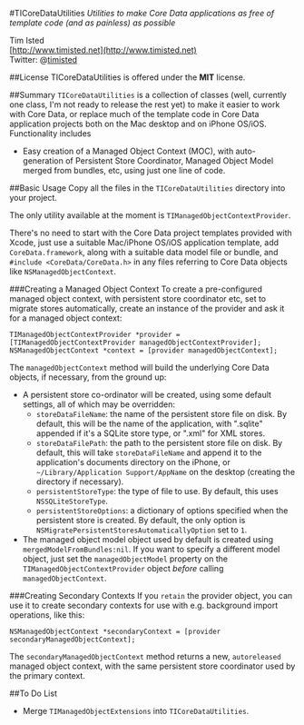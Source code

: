 #TICoreDataUtilities
*Utilities to make Core Data applications as free of template code (and as painless) as possible*  

Tim Isted  
[http://www.timisted.net](http://www.timisted.net)  
Twitter: @[timisted](http://twitter.com/timisted)

##License
TICoreDataUtilities is offered under the **MIT** license.

##Summary
`TICoreDataUtilities` is a collection of classes (well, currently one class, I'm not ready to release the rest yet) to make it easier to work with Core Data, or replace much of the template code in Core Data application projects both on the Mac desktop and on iPhone OS/iOS. Functionality includes

* Easy creation of a Managed Object Context (MOC), with auto-generation of Persistent Store Coordinator, Managed Object Model merged from bundles, etc, using just one line of code.

##Basic Usage
Copy all the files in the `TICoreDataUtilities` directory into your project.

The only utility available at the moment is `TIManagedObjectContextProvider`.

There's no need to start with the Core Data project templates provided with Xcode, just use a suitable Mac/iPhone OS/iOS application template, add `CoreData.framework`, along with a suitable data model file or bundle, and `#include <CoreData/CoreData.h>` in any files referring to Core Data objects like `NSManagedObjectContext`.

###Creating a Managed Object Context
To create a pre-configured managed object context, with persistent store coordinator etc, set to migrate stores automatically, create an instance of the provider and ask it for a managed object context: 

    TIManagedObjectContextProvider *provider = [TIManagedObjectContextProvider managedObjectContextProvider];
    NSManagedObjectContext *context = [provider managedObjectContext];

The `managedObjectContext` method will build the underlying Core Data objects, if necessary, from the ground up:

* A persistent store co-ordinator will be created, using some default settings, all of which may be overridden:
  * `storeDataFileName`: the name of the persistent store file on disk. By default, this will be the name of the application, with ".sqlite" appended if it's a SQLite store type, or ".xml" for XML stores.
  * `storeDataFilePath`: the path to the persistent store file on disk. By default, this will take `storeDataFileName` and append it to the application's documents directory on the iPhone, or `~/Library/Application Support/AppName` on the desktop (creating the directory if necessary).
  * `persistentStoreType`: the type of file to use. By default, this uses `NSSQLiteStoreType`.
  * `persistentStoreOptions`: a dictionary of options specified when the persistent store is created. By default, the only option is `NSMigratePersistentStoresAutomaticallyOption` set to `1`.
* The managed object model object used by default is created using `mergedModelFromBundles:nil`. If you want to specify a different model object, just set the `managedObjectModel` property on the `TIManagedObjectContextProvider` object *before* calling `managedObjectContext`.

###Creating Secondary Contexts
If you `retain` the provider object, you can use it to create secondary contexts for use with e.g. background import operations, like this:

    NSManagedObjectContext *secondaryContext = [provider secondaryManagedObjectContext];

The `secondaryManagedObjectContext` method returns a new, `autoreleased` managed object context, with the same persistent store coordinator used by the primary context.

##To Do List
* Merge `TIManagedObjectExtensions` into `TICoreDataUtilities`.
